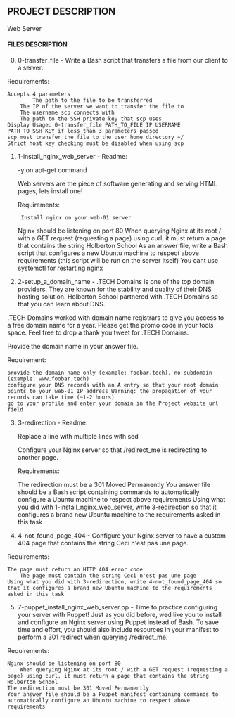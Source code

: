## PROJECT DESCRIPTION
Web Server

#### FILES DESCRIPTION
0. 0-transfer_file - Write a Bash script that transfers a file from our client to a server:

Requirements:

    Accepts 4 parameters
            The path to the file to be transferred
	    The IP of the server we want to transfer the file to
	    The username scp connects with
	    The path to the SSH private key that scp uses
    Display Usage: 0-transfer_file PATH_TO_FILE IP USERNAME PATH_TO_SSH_KEY if less than 3 parameters passed
    scp must transfer the file to the user home directory ~/
    Strict host key checking must be disabled when using scp

1. 1-install_nginx_web_server - Readme:

    -y on apt-get command

    Web servers are the piece of software generating and serving HTML pages, lets install one!

    Requirements:

        Install nginx on your web-01 server
	Nginx should be listening on port 80
	When querying Nginx at its root / with a GET request (requesting a page) using curl, it must return a page that contains the string Holberton School
	As an answer file, write a Bash script that configures a new Ubuntu machine to respect above requirements (this script will be run on the server itself)
	You cant use systemctl for restarting nginx

2. 2-setup_a_domain_name - .TECH Domains is one of the top domain providers. They are known for the stability and quality of their DNS hosting solution. Holberton School partnered with .TECH Domains so that you can learn about DNS.

.TECH Domains worked with domain name registrars to give you access to a free domain name for a year. Please get the promo code in your tools space. Feel free to drop a thank you tweet for .TECH Domains.

Provide the domain name in your answer file.

Requirement:

    provide the domain name only (example: foobar.tech), no subdomain (example: www.foobar.tech)
    configure your DNS records with an A entry so that your root domain points to your web-01 IP address Warning: the propagation of your records can take time (~1-2 hours)
    go to your profile and enter your domain in the Project website url field
 
3. 3-redirection - Readme:

    Replace a line with multiple lines with sed

    Configure your Nginx server so that /redirect_me is redirecting to another page.

    Requirements:

	The redirection must be a 301 Moved Permanently
        You answer file should be a Bash script containing commands to automatically configure a Ubuntu machine to respect above requirements
	Using what you did with 1-install_nginx_web_server, write 3-redirection so that it configures a brand new Ubuntu machine to the requirements asked in this task
	
4. 4-not_found_page_404 - Configure your Nginx server to have a custom 404 page that contains the string Ceci n'est pas une page.

Requirements:

	The page must return an HTTP 404 error code
        The page must contain the string Ceci n'est pas une page
	Using what you did with 3-redirection, write 4-not_found_page_404 so that it configures a brand new Ubuntu machine to the requirements asked in this task
	
5. 7-puppet_install_nginx_web_server.pp - Time to practice configuring your server with Puppet! Just as you did before, wed like you to install and configure an Nginx server using Puppet instead of Bash. To save time and effort, you should also include resources in your manifest to perform a 301 redirect when querying /redirect_me.

Requirements:

	Nginx should be listening on port 80
        When querying Nginx at its root / with a GET request (requesting a page) using curl, it must return a page that contains the string Holberton School
	The redirection must be 301 Moved Permanently
	Your answer file should be a Puppet manifest containing commands to automatically configure an Ubuntu machine to respect above requirements
	       

